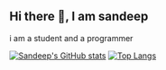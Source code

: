 
## Hi there :wave:,  I am sandeep 
i am a student and a programmer


[![Sandeep's GitHub stats](https://github-readme-stats.vercel.app/api?username=sandeep-manivannan&theme=github_dark&show_icons=true)](https://github.com/anuraghazra/github-readme-stats)
[![Top Langs](https://github-readme-stats.vercel.app/api/top-langs/?username=sandeep-manivannan&theme=github_dark)](https://github.com/anuraghazra/github-readme-stats)
